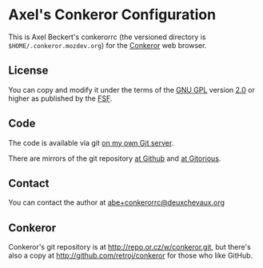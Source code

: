 Axel's Conkeror Configuration
=============================

This is Axel Beckert's conkerorrc (the versioned directory is
`$HOME/.conkeror.mozdev.org`) for the [Conkeror](http://conkeror.org/)
web browser.

License
-------

You can copy and modify it under the terms of the
[GNU GPL](https://www.gnu.org/licenses/gpl) version
[2.0](https://www.gnu.org/licenses/gpl2) or higher as published by the
[FSF](http://www.fsf.org/).

Code
----

The code is available via git
[on my own Git server](http://git.noone.org/?p=conkerorrc.git).

There are mirrors of the git repository
[at Github](http://github.com/xtaran/conkerorrc) and
[at Gitorious](https://gitorious.org/abe/conkerorrc).

Contact
-------

You can contact the author at abe+conkerorrc@deuxchevaux.org

Conkeror
--------

Conkeror's git repository is at http://repo.or.cz/w/conkeror.git, but
there's also a copy at http://github.com/retroj/conkeror for those who
like GitHub.
